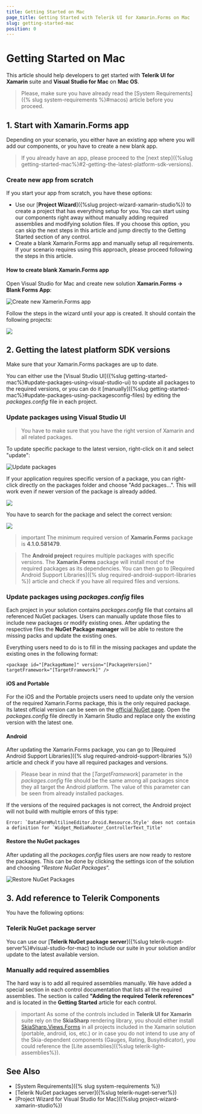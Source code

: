 ```yaml
---
title: Getting Started on Mac
page_title: Getting Started with Telerik UI for Xamarin.Forms on Mac
slug: getting-started-mac
position: 0
---
```

# Getting Started on Mac

This article should help developers to get started with **Telerik UI for Xamarin** suite and **Visual Studio for Mac** on **Mac OS**.

>Please, make sure you have already read the [System Requirements]({% slug system-requirements %}#macos) article before you proceed.
 
## 1. Start with Xamarin.Forms app

Depending on your scenario, you either have an existing app where you will add our components, or you have to create a new blank app.
 
> If you already have an app, please proceed to the [next step]({%slug getting-started-mac%}#2-getting-the-latest-platform-sdk-versions).

### Create new app from scratch

If you start your app from scratch, you have these options:

- Use our [**Project Wizard**]({%slug project-wizard-xamarin-studio%}) to create a project that has everything setup for you. You can start using our components right away without manually adding required assemblies and modifying solution files. If you choose this option, you can skip the next steps in this article and jump directly to the Getting Started section of any control.
- Create a blank Xamarin.Forms app and manually setup all requirements. If your scenario requires using this approach, please proceed following the steps in this article.

#### How to create blank Xamarin.Forms app

Open Visual Studio for Mac and create new solution **Xamarin.Forms -> Blank Forms App**:

![Create new Xamerin.Forms app](images/mac-xs-create-new-app-1.png)

Follow the steps in the wizard until your app is created. It should contain the following projects:

![](images/mac-xs-new-app.png)

## 2. Getting the latest platform SDK versions

Make sure that your Xamarin.Forms packages are up to date.

You can either use the [Visual Studio UI]({%slug getting-started-mac%}#update-packages-using-visual-studio-ui) to update all packages to the required versions, or you can do it [manually]({%slug getting-started-mac%}#update-packages-using-packagesconfig-files) by editing the *packages.config* file in each project.

### Update packages using Visual Studio UI

>You have to make sure that you have the right version of Xamarin and all related packages.

To update specific package to the latest version, right-click on it and select "update":
 
 ![Update packages](images/getting-started-mac-update-packages.png)

If your application requires specific version of a package, you can right-click directly on the packages folder and choose "Add packages...". This will work even if newer version of the package is already added.

![](images/getting-started-mac-add-packages-1.png)

You have to search for the package and select the correct version:

![](images/getting-started-mac-add-packages-2.png)

>important The minimum required version of **Xamarin.Forms** package is **4.1.0.581479**.

>The **Android project** requires multiple packages with specific versions. The **Xamarin.Forms** package will install most of the required packages as its dependencies. You can then go to [Required Android Support Libraries]({% slug required-android-support-libraries %}) article and check if you have all required files and versions.

### Update packages using *packages.config* files

Each project in your solution contains *packages.config* file that contains all referenced NuGet packages. Users can manually update those files to include new packages or modify existing ones. After updating the respective files the **NuGet Package manager** will be able to restore the missing packs and update the existing ones.

Everything users need to do is to fill in the missing packages and update the existing ones in the following format:

	<package id="[PackageName]" version="[PackageVersion]" targetFramework="[TargetFramework]" />
	
####  iOS and Portable

For the iOS and the Portable projects users need to update only the version of the required Xamarin.Forms package, this is the only required package. Its latest official version can be seen on the [official NuGet page](https://www.nuget.org/packages/Xamarin.Forms/). Open the *packages.config* file directly in Xamarin Studio and replace only the existing version with the latest one.

#### Android
	
After updating the Xamarin.Forms package, you can go to [Required Android Support Libraries]({% slug required-android-support-libraries %}) article and check if you have all required packages and versions.
	
>Please bear in mind that the [*TargetFramework*] parameter in the *packages.config* file should be the same among all packages since they all target the Android platform. The value of this parameter can be seen from already installed packages.

If the versions of the required packages is not correct, the Android project will not build with multiple errors of this type:

	Error: `DataFormMultilineEditor.Droid.Resource.Style' does not contain a definition for `Widget_MediaRouter_ControllerText_Title'

#### Restore the NuGet packages

After updating all the *packages.config* files users are now ready to restore the packages. This can be done by clicking the settings icon of the solution and choosing “*Restore NuGet Packages*”.

![Restore NuGet Packages](images/getting-started-mac-restore-packages.png "Restore NuGet Packages")

## 3. Add reference to Telerik Components

You have the following options:

### Telerik NuGet package server

You can use our [**Telerik NuGet package server**]({%slug telerik-nuget-server%}#visual-studio-for-mac) to include our suite in your solution and/or update to the latest available version.

### Manually add required assemblies

The hard way is to add all required assemblies manually. We have added a special section in each control documentation that lists all the required assemblies. The section is called **"Adding the required Telerik references"** and is located in the **Getting Started** article for each control.

>important As some of the controls included in **Telerik UI for Xamarin** suite rely on the **SkiaSharp** rendering library, you should either install [SkiaSharp.Views.Forms](https://www.nuget.org/packages/SkiaSharp.Views.Forms/1.59.0) in all projects included in the Xamarin solution (portable, android, ios, etc.) or in case you do not intend to use any of the Skia-dependent components (Gauges, Rating, BusyIndicator), you could reference the [Lite assemblies]({%slug telerik-light-assemblies%}).

## See Also

- [System Requirements]({% slug system-requirements %})
- [Telerik NuGet packages server]({%slug telerik-nuget-server%})
- [Project Wizard for Visual Studio for Mac]({%slug project-wizard-xamarin-studio%})